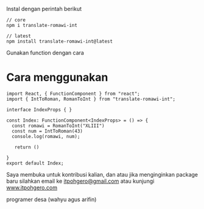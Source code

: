 
Instal dengan perintah berikut

```
// core 
npm i translate-romawi-int

// latest
npm install translate-romawi-int@latest

```

Gunakan function dengan cara

# Cara menggunakan
```
import React, { FunctionComponent } from "react";
import { IntToRoman, RomanToInt } from "translate-romawi-int";

interface IndexProps { }

const Index: FunctionComponent<IndexProps> = () => {
  const romawi = RomanToInt("XLIII")
  const num = IntToRoman(43)
  console.log(romawi, num);

   return ()
    
}
export default Index;

```


Saya membuka untuk kontribusi kalian, dan atau jika menginginkan package baru silahkan email ke itpohgero@gmail.com atau kunjungi www.itpohgero.com

programer desa (wahyu agus arifin)